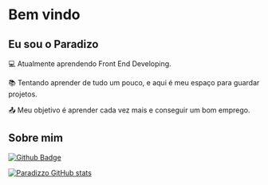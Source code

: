 # Bem vindo

 

## Eu sou o Paradizo

 

:computer: Atualmente aprendendo Front End Developing.

:books: Tentando aprender de tudo um pouco, e aqui é meu espaço para guardar projetos.

:outbox_tray: Meu objetivo é aprender cada vez mais e conseguir um bom emprego.

 

## Sobre mim

[![Github Badge](https://img.shields.io/badge/-Github-000?style=flat-square&logo=Github&logoColor=white&link=https://github.com/paradizzo)](https://github.com/paradizzo)



[![Paradizzo GitHub stats](https://github-readme-stats.vercel.app/api?username=paradizzo&theme=midnight-purple&show_icons=true)](https://github.com/anuraghazra/github-readme-stats)
